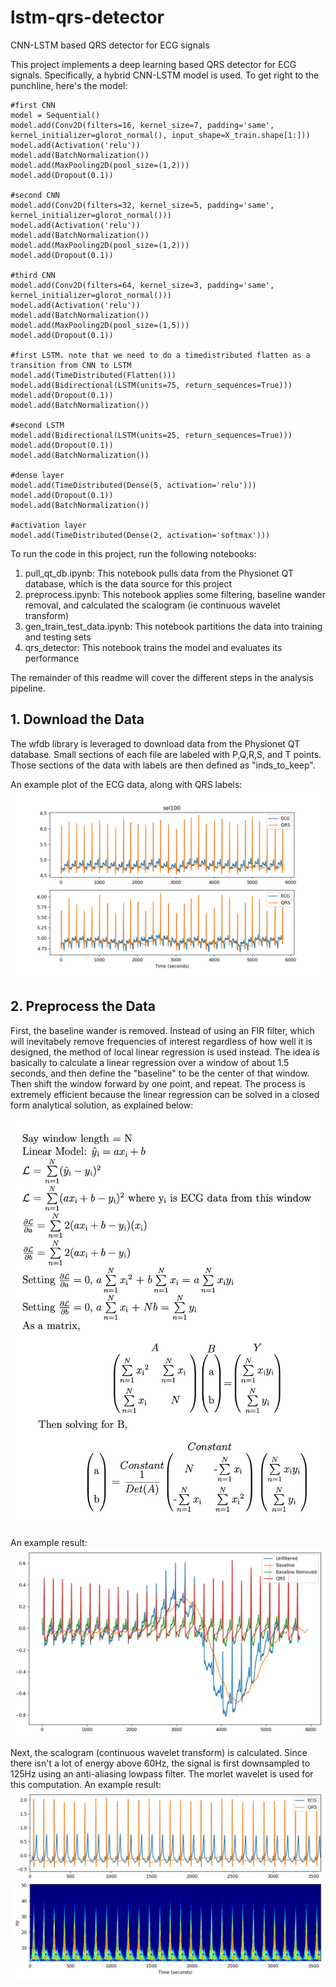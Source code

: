 # lstm-qrs-detector
CNN-LSTM based QRS detector for ECG signals

This project implements a deep learning based QRS detector for ECG signals. Specifically, a hybrid CNN-LSTM model is used. To get right to the punchline, here's the model:
```
#first CNN
model = Sequential()
model.add(Conv2D(filters=16, kernel_size=7, padding='same', kernel_initializer=glorot_normal(), input_shape=X_train.shape[1:]))
model.add(Activation('relu'))
model.add(BatchNormalization())
model.add(MaxPooling2D(pool_size=(1,2)))
model.add(Dropout(0.1))

#second CNN
model.add(Conv2D(filters=32, kernel_size=5, padding='same', kernel_initializer=glorot_normal()))
model.add(Activation('relu'))
model.add(BatchNormalization())
model.add(MaxPooling2D(pool_size=(1,2)))
model.add(Dropout(0.1))

#third CNN
model.add(Conv2D(filters=64, kernel_size=3, padding='same', kernel_initializer=glorot_normal()))
model.add(Activation('relu'))
model.add(BatchNormalization())
model.add(MaxPooling2D(pool_size=(1,5)))
model.add(Dropout(0.1))

#first LSTM. note that we need to do a timedistributed flatten as a transition from CNN to LSTM
model.add(TimeDistributed(Flatten()))
model.add(Bidirectional(LSTM(units=75, return_sequences=True)))
model.add(Dropout(0.1))
model.add(BatchNormalization())

#second LSTM
model.add(Bidirectional(LSTM(units=25, return_sequences=True)))
model.add(Dropout(0.1))
model.add(BatchNormalization())

#dense layer
model.add(TimeDistributed(Dense(5, activation='relu')))
model.add(Dropout(0.1))
model.add(BatchNormalization())

#activation layer
model.add(TimeDistributed(Dense(2, activation='softmax')))
```

To run the code in this project, run the following notebooks:
1. pull_qt_db.ipynb: This notebook pulls data from the Physionet QT database, which is the data source for this project
2. preprocess.ipynb: This notebook applies some filtering, baseline wander removal, and calculated the scalogram (ie continuous wavelet transform)
3. gen_train_test_data.ipynb: This notebook partitions the data into training and testing sets
4. qrs_detector: This notebook trains the model and evaluates its performance

The remainder of this readme will cover the different steps in the analysis pipeline.

## 1. Download the Data
The wfdb library is leveraged to download data from the Physionet QT database. Small sections of each file are labeled with P,Q,R,S, and T points. Those sections of the data with labels are then defined as "inds_to_keep".

An example plot of the ECG data, along with QRS labels:
![sel100](https://github.com/nerajbobra/lstm-qrs-detector/blob/master/plots/sel100.png "sel100")

## 2. Preprocess the Data
First, the baseline wander is removed. Instead of using an FIR filter, which will inevitabely remove frequencies of interest regardless of how well it is designed, the method of local linear regression is used instead. The idea is basically to calculate a linear regression over a window of about 1.5 seconds, and then define the "baseline" to be the center of that window. Then shift the window forward by one point, and repeat. The process is extremely efficient because the linear regression can be solved in a closed form analytical solution, as explained below:

<img src="https://github.com/nerajbobra/lstm-qrs-detector/blob/master/linear_regression.jpg" width="600">

An example result:
![Baseline Wander Removal](https://github.com/nerajbobra/lstm-qrs-detector/blob/master/baseline_filtered/sel31_ch1.png "Baseline Wander Removal")

Next, the scalogram (continuous wavelet transform) is calculated. Since there isn't a lot of energy above 60Hz, the signal is first downsampled to 125Hz using an anti-aliasing lowpass filter. The morlet wavelet is used for this computation. An example result:
![Scalogram](https://github.com/nerajbobra/lstm-qrs-detector/blob/master/cwt/sele0170_ch1.png
 "Scalogram")










